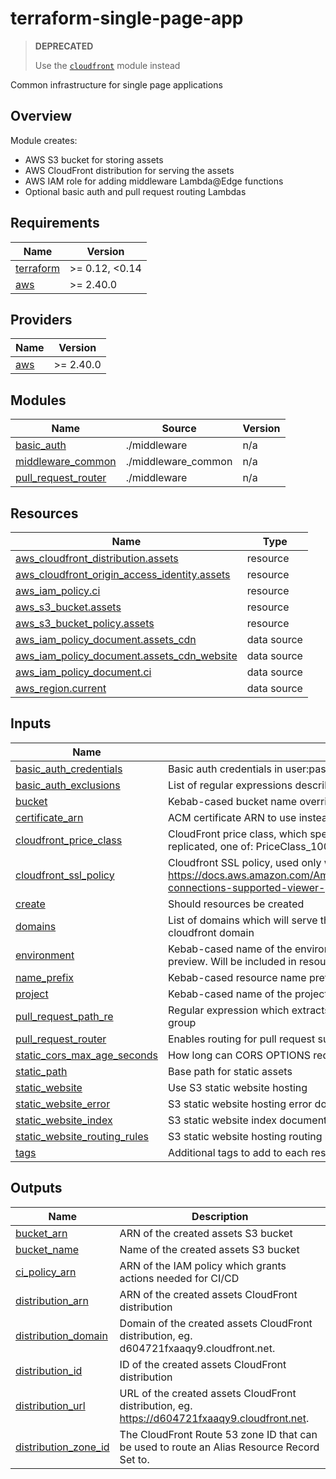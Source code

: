 # terraform-single-page-app

> **DEPRECATED**
>
> Use the [`cloudfront`](../cloudfront) module instead

Common infrastructure for single page applications

## Overview

Module creates:

- AWS S3 bucket for storing assets
- AWS CloudFront distribution for serving the assets
- AWS IAM role for adding middleware Lambda@Edge functions
- Optional basic auth and pull request routing Lambdas

<!-- BEGIN_TF_DOCS -->
## Requirements

| Name | Version |
|------|---------|
| <a name="requirement_terraform"></a> [terraform](#requirement\_terraform) | >= 0.12, <0.14 |
| <a name="requirement_aws"></a> [aws](#requirement\_aws) | >= 2.40.0 |

## Providers

| Name | Version |
|------|---------|
| <a name="provider_aws"></a> [aws](#provider\_aws) | >= 2.40.0 |

## Modules

| Name | Source | Version |
|------|--------|---------|
| <a name="module_basic_auth"></a> [basic\_auth](#module\_basic\_auth) | ./middleware | n/a |
| <a name="module_middleware_common"></a> [middleware\_common](#module\_middleware\_common) | ./middleware_common | n/a |
| <a name="module_pull_request_router"></a> [pull\_request\_router](#module\_pull\_request\_router) | ./middleware | n/a |

## Resources

| Name | Type |
|------|------|
| [aws_cloudfront_distribution.assets](https://registry.terraform.io/providers/hashicorp/aws/latest/docs/resources/cloudfront_distribution) | resource |
| [aws_cloudfront_origin_access_identity.assets](https://registry.terraform.io/providers/hashicorp/aws/latest/docs/resources/cloudfront_origin_access_identity) | resource |
| [aws_iam_policy.ci](https://registry.terraform.io/providers/hashicorp/aws/latest/docs/resources/iam_policy) | resource |
| [aws_s3_bucket.assets](https://registry.terraform.io/providers/hashicorp/aws/latest/docs/resources/s3_bucket) | resource |
| [aws_s3_bucket_policy.assets](https://registry.terraform.io/providers/hashicorp/aws/latest/docs/resources/s3_bucket_policy) | resource |
| [aws_iam_policy_document.assets_cdn](https://registry.terraform.io/providers/hashicorp/aws/latest/docs/data-sources/iam_policy_document) | data source |
| [aws_iam_policy_document.assets_cdn_website](https://registry.terraform.io/providers/hashicorp/aws/latest/docs/data-sources/iam_policy_document) | data source |
| [aws_iam_policy_document.ci](https://registry.terraform.io/providers/hashicorp/aws/latest/docs/data-sources/iam_policy_document) | data source |
| [aws_region.current](https://registry.terraform.io/providers/hashicorp/aws/latest/docs/data-sources/region) | data source |

## Inputs

| Name | Description | Type | Default | Required |
|------|-------------|------|---------|:--------:|
| <a name="input_basic_auth_credentials"></a> [basic\_auth\_credentials](#input\_basic\_auth\_credentials) | Basic auth credentials in user:pass format | `string` | `null` | no |
| <a name="input_basic_auth_exclusions"></a> [basic\_auth\_exclusions](#input\_basic\_auth\_exclusions) | List of regular expressions describing paths excluded from the basic auth | `list(string)` | `[]` | no |
| <a name="input_bucket"></a> [bucket](#input\_bucket) | Kebab-cased bucket name override | `string` | `null` | no |
| <a name="input_certificate_arn"></a> [certificate\_arn](#input\_certificate\_arn) | ACM certificate ARN to use instead of the default cloudfront certificate | `string` | `null` | no |
| <a name="input_cloudfront_price_class"></a> [cloudfront\_price\_class](#input\_cloudfront\_price\_class) | CloudFront price class, which specifies where the distribution should be replicated, one of: PriceClass\_100, PriceClass\_200, PriceClass\_All | `string` | `"PriceClass_100"` | no |
| <a name="input_cloudfront_ssl_policy"></a> [cloudfront\_ssl\_policy](#input\_cloudfront\_ssl\_policy) | Cloudfront SSL policy, used only when `certificate_arn` is provided. See https://docs.aws.amazon.com/AmazonCloudFront/latest/DeveloperGuide/secure-connections-supported-viewer-protocols-ciphers.html | `string` | `"TLSv1.2_2019"` | no |
| <a name="input_create"></a> [create](#input\_create) | Should resources be created | `bool` | `true` | no |
| <a name="input_domains"></a> [domains](#input\_domains) | List of domains which will serve the application. If empty, will use the default cloudfront domain | `list(string)` | `[]` | no |
| <a name="input_environment"></a> [environment](#input\_environment) | Kebab-cased name of the environment, eg. production, staging, development, preview. Will be included in resource names | `string` | n/a | yes |
| <a name="input_name_prefix"></a> [name\_prefix](#input\_name\_prefix) | Kebab-cased resource name prefix, defaults to project-environment | `string` | `null` | no |
| <a name="input_project"></a> [project](#input\_project) | Kebab-cased name of the project. Will be included in resource names | `string` | n/a | yes |
| <a name="input_pull_request_path_re"></a> [pull\_request\_path\_re](#input\_pull\_request\_path\_re) | Regular expression which extracts the base directory of a PR as it's first match group | `string` | `"^/(PR-\\d+)($|/)"` | no |
| <a name="input_pull_request_router"></a> [pull\_request\_router](#input\_pull\_request\_router) | Enables routing for pull request subdirectories | `bool` | `false` | no |
| <a name="input_static_cors_max_age_seconds"></a> [static\_cors\_max\_age\_seconds](#input\_static\_cors\_max\_age\_seconds) | How long can CORS OPTIONS request responses be cached | `number` | `3600` | no |
| <a name="input_static_path"></a> [static\_path](#input\_static\_path) | Base path for static assets | `string` | `"/static"` | no |
| <a name="input_static_website"></a> [static\_website](#input\_static\_website) | Use S3 static website hosting | `bool` | `false` | no |
| <a name="input_static_website_error"></a> [static\_website\_error](#input\_static\_website\_error) | S3 static website hosting error document path | `string` | `"404.html"` | no |
| <a name="input_static_website_index"></a> [static\_website\_index](#input\_static\_website\_index) | S3 static website index document | `string` | `"index.html"` | no |
| <a name="input_static_website_routing_rules"></a> [static\_website\_routing\_rules](#input\_static\_website\_routing\_rules) | S3 static website hosting routing rules | `string` | `null` | no |
| <a name="input_tags"></a> [tags](#input\_tags) | Additional tags to add to each resource that supports them | `map(string)` | `{}` | no |

## Outputs

| Name | Description |
|------|-------------|
| <a name="output_bucket_arn"></a> [bucket\_arn](#output\_bucket\_arn) | ARN of the created assets S3 bucket |
| <a name="output_bucket_name"></a> [bucket\_name](#output\_bucket\_name) | Name of the created assets S3 bucket |
| <a name="output_ci_policy_arn"></a> [ci\_policy\_arn](#output\_ci\_policy\_arn) | ARN of the IAM policy which grants actions needed for CI/CD |
| <a name="output_distribution_arn"></a> [distribution\_arn](#output\_distribution\_arn) | ARN of the created assets CloudFront distribution |
| <a name="output_distribution_domain"></a> [distribution\_domain](#output\_distribution\_domain) | Domain of the created assets CloudFront distribution, eg. d604721fxaaqy9.cloudfront.net. |
| <a name="output_distribution_id"></a> [distribution\_id](#output\_distribution\_id) | ID of the created assets CloudFront distribution |
| <a name="output_distribution_url"></a> [distribution\_url](#output\_distribution\_url) | URL of the created assets CloudFront distribution, eg. https://d604721fxaaqy9.cloudfront.net. |
| <a name="output_distribution_zone_id"></a> [distribution\_zone\_id](#output\_distribution\_zone\_id) | The CloudFront Route 53 zone ID that can be used to route an Alias Resource Record Set to. |
<!-- END_TF_DOCS -->
